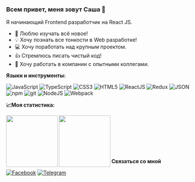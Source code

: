 ### Всем привет, меня зовут Саша 👋

Я начинающий Frontend разработчик на React JS.
- 📖 Люблю изучать всё новое!
- 💡 Хочу познать все тонкости в Web разработке!
- 💻 Хочу поработать над крупным проектом.
- 👍 Стремлюсь писать чистый код!
- 💪 Хочу работать в компании с опытными коллегами.


**Языки и инструменты:**  

![JavaScript](https://img.shields.io/badge/-JavaScript-ffe400?style=plastic&logo=javascript&logoColor=ffffff) ![TypeScript](https://img.shields.io/badge/-TypeScript-007acc?style=plastic&logo=typescript&logoColor=ffffff) ![CSS3](https://img.shields.io/badge/-CSS3-0d57a7?style=?style=plastic&logo=css3&logoColor=ffffff) ![HTML5](https://img.shields.io/badge/-HTML5-e34f26?style=?style=plastic&logo=html5&logoColor=ffffff) ![ReactJS](https://img.shields.io/badge/-ReactJS-45b8d8?style=?style=plastic&logo=react&logoColor=ffffff) ![Redux](https://img.shields.io/badge/-Redux-764abc?style=?style=plastic&logo=redux&logoColor=ffffff) ![JSON](https://img.shields.io/badge/-JSON-202020?style=?style=plastic&logo=json&logoColor=ffffff) ![npm](https://img.shields.io/badge/-npm-cb3837?style=?style=plastic&logo=npm&logoColor=ffffff) ![git](https://img.shields.io/badge/-git-f05032?style=?style=plastic&logo=git&logoColor=ffffff) ![NodeJS](https://img.shields.io/badge/-Node.js-43853d?style=?style=plastic&logo=node.js&logoColor=ffffff) ![Webpack](https://img.shields.io/badge/-Webpack-8dd6f9?style=?style=plastic&logo=webpack&logoColor=ffffff)

**📈Моя статистика:**  

<div>
<a href="https://github-readme-stats.vercel.app/api?username=Hidison&hide=contribs&show_icons=true">
  <img  align="left" height="140" src="https://github-readme-stats.vercel.app/api?username=Hidison&hide=contribs&show_icons=true" />
</a>
<a href="https://github-readme-stats.vercel.app/api/top-langs/?username=Hidison&layout=compact">
  <img align="left" height="140" src="https://github-readme-stats.vercel.app/api/top-langs/?username=Hidison&layout=compact" />
</a>
</div>  
<br>
<br>
<br>
<br>
<br>
<br>

**Связаться со мной**    

[![Facebook](https://img.shields.io/badge/-facebook-006ee6?style=plastic&logo=facebook&logoColor=ffffff)](https://www.facebook.com/profile.php?id=100008088619214)
[![Telegram](https://img.shields.io/badge/-telegram-2fa8df?style=plastic&logo=telegram&logoColor=ffffff)](https://t.me/Hidison)

